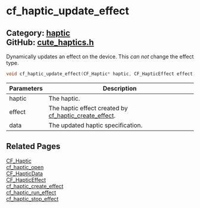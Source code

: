 [](../header.md ':include')

# cf_haptic_update_effect

Category: [haptic](/api_reference?id=haptic)  
GitHub: [cute_haptics.h](https://github.com/RandyGaul/cute_framework/blob/master/include/cute_haptics.h)  
---

Dynamically updates an effect on the device. This _can not_ change the effect type.

```cpp
void cf_haptic_update_effect(CF_Haptic* haptic, CF_HapticEffect effect, CF_HapticData data);
```

Parameters | Description
--- | ---
haptic | The haptic.
effect | The haptic effect created by [cf_haptic_create_effect](/haptic/cf_haptic_create_effect.md).
data | The updated haptic specification.

## Related Pages

[CF_Haptic](/haptic/cf_haptic.md)  
[cf_haptic_open](/haptic/cf_haptic_open.md)  
[CF_HapticData](/haptic/cf_hapticdata.md)  
[CF_HapticEffect](/haptic/cf_hapticeffect.md)  
[cf_haptic_create_effect](/haptic/cf_haptic_create_effect.md)  
[cf_haptic_run_effect](/haptic/cf_haptic_run_effect.md)  
[cf_haptic_stop_effect](/haptic/cf_haptic_stop_effect.md)  
